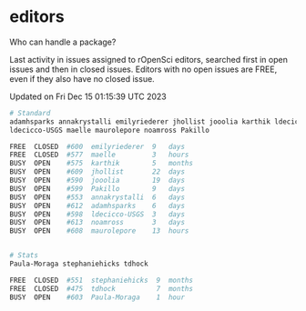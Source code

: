 # editors

Who can handle a package?

Last activity in issues assigned to rOpenSci editors, searched first in open
issues and then in closed issues. Editors with no open issues are FREE, even if
they also have no closed issue.


Updated on Fri Dec 15 01:15:39 UTC 2023

```bash
# Standard
adamhsparks annakrystalli emilyriederer jhollist jooolia karthik ldecicco
ldecicco-USGS maelle maurolepore noamross Pakillo

FREE  CLOSED  #600  emilyriederer  9   days
FREE  CLOSED  #577  maelle         3   hours
BUSY  OPEN    #575  karthik        5   months
BUSY  OPEN    #609  jhollist       22  days
BUSY  OPEN    #590  jooolia        19  days
BUSY  OPEN    #599  Pakillo        9   days
BUSY  OPEN    #553  annakrystalli  6   days
BUSY  OPEN    #612  adamhsparks    6   days
BUSY  OPEN    #598  ldecicco-USGS  3   days
BUSY  OPEN    #613  noamross       3   days
BUSY  OPEN    #608  maurolepore    13  hours


# Stats
Paula-Moraga stephaniehicks tdhock

FREE  CLOSED  #551  stephaniehicks  9  months
FREE  CLOSED  #475  tdhock          7  months
BUSY  OPEN    #603  Paula-Moraga    1  hour
```
